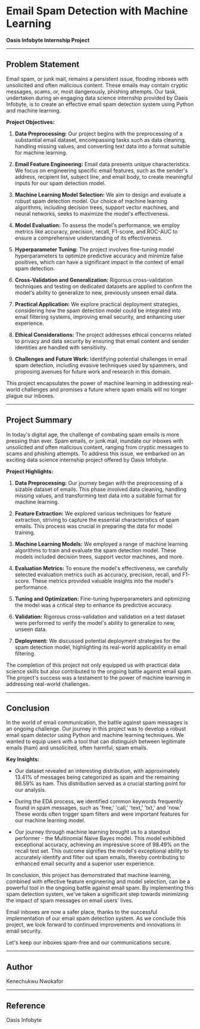 # Email Spam Detection with Machine Learning

**Oasis Infobyte Internship Project** 

---

## Problem Statement

Email spam, or junk mail, remains a persistent issue, flooding inboxes with unsolicited and often malicious content. These emails may contain cryptic messages, scams, or, most dangerously, phishing attempts. Our task, undertaken during an engaging data science internship provided by Oasis Infobyte, is to create an effective email spam detection system using Python and machine learning.

**Project Objectives:**

1. **Data Preprocessing:** Our project begins with the preprocessing of a substantial email dataset, encompassing tasks such as data cleaning, handling missing values, and converting text data into a format suitable for machine learning.

2. **Email Feature Engineering:** Email data presents unique characteristics. We focus on engineering specific email features, such as the sender's address, recipient list, subject line, and email body, to create meaningful inputs for our spam detection model.

3. **Machine Learning Model Selection:** We aim to design and evaluate a robust spam detection model. Our choice of machine learning algorithms, including decision trees, support vector machines, and neural networks, seeks to maximize the model's effectiveness.

4. **Model Evaluation:** To assess the model's performance, we employ metrics like accuracy, precision, recall, F1-score, and ROC-AUC to ensure a comprehensive understanding of its effectiveness.

5. **Hyperparameter Tuning:** The project involves fine-tuning model hyperparameters to optimize predictive accuracy and minimize false positives, which can have a significant impact in the context of email spam detection.

6. **Cross-Validation and Generalization:** Rigorous cross-validation techniques and testing on dedicated datasets are applied to confirm the model's ability to generalize to new, previously unseen email data.

7. **Practical Application:** We explore practical deployment strategies, considering how the spam detection model could be integrated into email filtering systems, improving email security, and enhancing user experience.

8. **Ethical Considerations:** The project addresses ethical concerns related to privacy and data security by ensuring that email content and sender identities are handled with sensitivity.

9. **Challenges and Future Work:** Identifying potential challenges in email spam detection, including evasive techniques used by spammers, and proposing avenues for future work and research in this domain.

This project encapsulates the power of machine learning in addressing real-world challenges and promises a future where spam emails will no longer plague our inboxes.

---

## Project Summary

In today's digital age, the challenge of combating spam emails is more pressing than ever. Spam emails, or junk mail, inundate our inboxes with unsolicited and often malicious content, ranging from cryptic messages to scams and phishing attempts. To address this issue, we embarked on an exciting data science internship project offered by Oasis Infobyte.

**Project Highlights:**

1. **Data Preprocessing:** Our journey began with the preprocessing of a sizable dataset of emails. This phase involved data cleaning, handling missing values, and transforming text data into a suitable format for machine learning.

2. **Feature Extraction:** We explored various techniques for feature extraction, striving to capture the essential characteristics of spam emails. This process was crucial in preparing the data for model training.

3. **Machine Learning Models:** We employed a range of machine learning algorithms to train and evaluate the spam detection model. These models included decision trees, support vector machines, and more.

4. **Evaluation Metrics:** To ensure the model's effectiveness, we carefully selected evaluation metrics such as accuracy, precision, recall, and F1-score. These metrics provided valuable insights into the model's performance.

5. **Tuning and Optimization:** Fine-tuning hyperparameters and optimizing the model was a critical step to enhance its predictive accuracy.

6. **Validation:** Rigorous cross-validation and validation on a test dataset were performed to verify the model's ability to generalize to new, unseen data.

7. **Deployment:** We discussed potential deployment strategies for the spam detection model, highlighting its real-world applicability in email filtering.

The completion of this project not only equipped us with practical data science skills but also contributed to the ongoing battle against email spam. The project's success was a testament to the power of machine learning in addressing real-world challenges.

---

## Conclusion

In the world of email communication, the battle against spam messages is an ongoing challenge. Our journey in this project was to develop a robust email spam detector using Python and machine learning techniques. We wanted to equip users with a tool that can distinguish between legitimate emails (ham) and unsolicited, often harmful, spam emails.

**Key Insights:**

- Our dataset revealed an interesting distribution, with approximately 13.41% of messages being categorized as spam and the remaining 86.59% as ham. This distribution served as a crucial starting point for our analysis.

- During the EDA process, we identified common keywords frequently found in spam messages, such as 'free,' 'call,' 'text,' 'txt,' and 'now.' These words often trigger spam filters and were important features for our machine learning model.

- Our journey through machine learning brought us to a standout performer - the Multinomial Naive Bayes model. This model exhibited exceptional accuracy, achieving an impressive score of 98.49% on the recall test set. This outcome signifies the model's exceptional ability to accurately identify and filter out spam emails, thereby contributing to enhanced email security and a superior user experience.

In conclusion, this project has demonstrated that machine learning, combined with effective feature engineering and model selection, can be a powerful tool in the ongoing battle against email spam. By implementing this spam detection system, we've taken a significant step towards minimizing the impact of spam messages on email users' lives.

Email inboxes are now a safer place, thanks to the successful implementation of our email spam detection system. As we conclude this project, we look forward to continued improvements and innovations in email security.

Let's keep our inboxes spam-free and our communications secure.

---

## Author

Kenechukwu Nwokafor

---

## Reference
Oasis Infobyte
